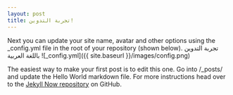 ```yaml
---
layout: post
title: تجربة التدوين!
---
```


Next you can update your site name, avatar and other options using the _config.yml file in the root of your repository (shown below).
تجربة التدوين باللغة العربية
![_config.yml]({{ site.baseurl }}/images/config.png)

The easiest way to make your first post is to edit this one. Go into /_posts/ and update the Hello World markdown file. For more instructions head over to the [Jekyll Now repository](https://github.com/barryclark/jekyll-now) on GitHub.
